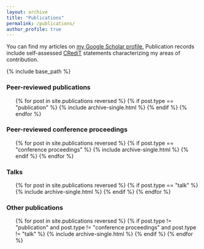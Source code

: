 ```yaml
---
layout: archive
title: "Publications"
permalink: /publications/
author_profile: true
---
```


You can find my articles on <u><a href="https://scholar.google.com/citations?user=oyl_rgUAAAAJ">my Google Scholar profile</a>.</u>
Publication records include self-assessed <a href="https://www.elsevier.com/authors/policies-and-guidelines/credit-author-statement">CRediT</a> statements characterizing my areas of contribution.

{% include base_path %}

<h3>Peer-reviewed publications</h3>

<ul>
{% for post in site.publications reversed %}
  {% if post.type == "publication" %}
    {% include archive-single.html %}
  {% endif %}
{% endfor %}
</ul>

<h3>Peer-reviewed conference proceedings</h3>

<ul>
{% for post in site.publications reversed %}
{% if post.type == "conference proceedings" %}
  {% include archive-single.html %}
{% endif %}
{% endfor %}
</ul>

<h3>Talks</h3>

<ul>
{% for post in site.publications reversed %}
  {% if post.type == "talk" %}
    {% include archive-single.html %}
  {% endif %}
{% endfor %}
</ul>

<h3>Other publications</h3>

<ul>
{% for post in site.publications reversed %}
  {% if post.type != "publication" and post.type != "conference proceedings" and post.type != "talk" %}
    {% include archive-single.html %}
  {% endif %}
{% endfor %}
</ul>
